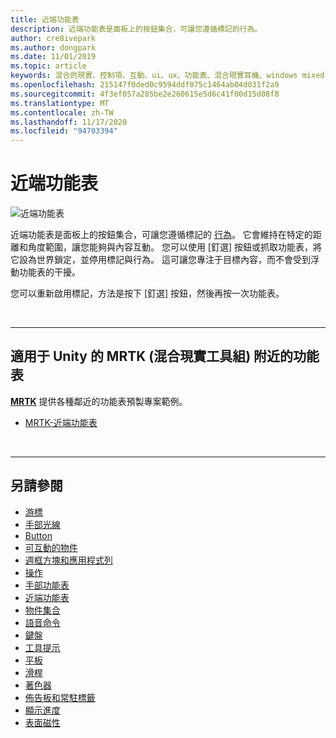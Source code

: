```yaml
---
title: 近端功能表
description: 近端功能表是面板上的按鈕集合，可讓您遵循標記的行為。
author: cre8ivepark
ms.author: dongpark
ms.date: 11/01/2019
ms.topic: article
keywords: 混合的現實、控制項、互動、ui、ux、功能表、混合現實耳機、windows mixed Reality 耳機、虛擬實境耳機、HoloLens、MRTK、混合現實工具組
ms.openlocfilehash: 215147f0ded0c9594ddf075c1464ab04d031f2a9
ms.sourcegitcommit: 4f3ef057a285be2e260615e5d6c41f00d15d08f8
ms.translationtype: MT
ms.contentlocale: zh-TW
ms.lasthandoff: 11/17/2020
ms.locfileid: "94703394"
---
```

# <a name="near-menu"></a>近端功能表

![近端功能表](images/UX_Hero_NearMenu.jpg)

近端功能表是面板上的按鈕集合，可讓您遵循標記的 [行為](billboarding-and-tag-along.md#what-is-a-tag-along)。 它會維持在特定的距離和角度範圍，讓您能夠與內容互動。 您可以使用 [釘選] 按鈕或抓取功能表，將它設為世界鎖定，並停用標記與行為。 這可讓您專注于目標內容，而不會受到浮動功能表的干擾。

您可以重新啟用標記，方法是按下 [釘選] 按鈕，然後再按一次功能表。

<br>

---

## <a name="near-menu-in-mrtk-mixed-reality-toolkit-for-unity"></a>適用于 Unity 的 MRTK (混合現實工具組) 附近的功能表
**[MRTK](https://github.com/Microsoft/MixedRealityToolkit-Unity)** 提供各種鄰近的功能表預製專案範例。

* [MRTK-近端功能表](https://microsoft.github.io/MixedRealityToolkit-Unity/Documentation/README_NearMenu.html)


<br>

---


## <a name="see-also"></a>另請參閱

* [游標](cursors.md)
* [手部光線](point-and-commit.md)
* [Button](button.md)
* [可互動的物件](interactable-object.md)
* [週框方塊和應用程式列](app-bar-and-bounding-box.md)
* [操作](direct-manipulation.md)
* [手部功能表](hand-menu.md)
* [近端功能表](near-menu.md)
* [物件集合](object-collection.md)
* [語音命令](voice-input.md)
* [鍵盤](keyboard.md)
* [工具提示](tooltip.md)
* [平板](slate.md)
* [滑桿](slider.md)
* [著色器](shader.md)
* [佈告板和常駐標籤](billboarding-and-tag-along.md)
* [顯示進度](progress.md)
* [表面磁性](surface-magnetism.md)

